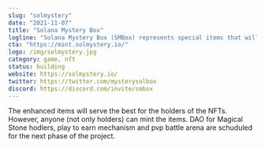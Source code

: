 ```yaml
---
slug: "solmystery"
date: "2021-11-07"
title: "Solana Mystery Box"
logline: "Solana Mystery Box (SMBox) represents special items that will serve to merge with already existing NFTs on Solana."
cta: "https://mint.solmystery.io/"
logo: /img/solmystery.jpg
category: game, nft
status: building
website: https://solmystery.io/
twitter: https://twitter.com/mysterysolbox
discord: https://discord.com/invite/smbox
---
```


The enhanced items will serve the best for the holders of the NFTs. However, anyone (not only holders) can mint the items.
DAO for Magical Stone hodlers, play to earn mechanism and pvp battle arena are schuduled for the next phase of the project.
